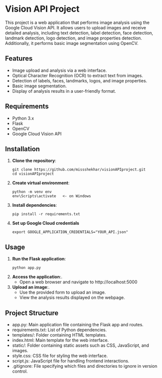 # Vision API Project

This project is a web application that performs image analysis using the Google Cloud Vision API. It allows users to upload images and receive detailed analysis, including text detection, label detection, face detection, landmark detection, logo detection, and image properties detection. Additionally, it performs basic image segmentation using OpenCV.

## Features

- Image upload and analysis via a web interface.
- Optical Character Recognition (OCR) to extract text from images.
- Detection of labels, faces, landmarks, logos, and image properties.
- Basic image segmentation.
- Display of analysis results in a user-friendly format.

## Requirements

- Python 3.x
- Flask
- OpenCV
- Google Cloud Vision API

## Installation

1. **Clone the repository**:
   ```
   git clone https://github.com/missshekhar/visionAPIproject.git
   cd visionAPIproject
   ```
2. **Create virtual environment**:
   ```
   python -m venv env
   env\Scripts\activate   <- on Windows
   ```
3. **Install dependencies**:
   ```
   pip install -r requirements.txt
   ```
4. **Set up Google Cloud credentials**
   ```
   export GOOGLE_APPLICATION_CREDENTIALS="YOUR_API.json"
   ```
   
## Usage

1. **Run the Flask application**:
   ```
   python app.py
   ```
2. **Access the application**:.
   - Open a web browser and navigate to http://localhost:5000
3. **Upload an image**:.
   - Use the provided form to upload an image.
   - View the analysis results displayed on the webpage.

## Project Structure

- app.py: Main application file containing the Flask app and routes.
- requirements.txt: List of Python dependencies.
- templates/: Folder containing HTML templates.
- index.html: Main template for the web interface.
- static/: Folder containing static assets such as CSS, JavaScript, and images.
- style.css: CSS file for styling the web interface.
- script.js: JavaScript file for handling frontend interactions.
- .gitignore: File specifying which files and directories to ignore in version control.

